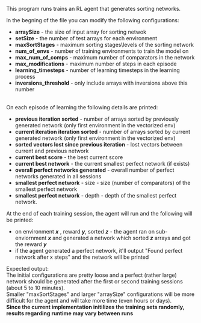 This program runs trains an RL agent that generates sorting networks.

In the begning of the file you can modify the following configurations:
<ul>
<li><b>arraySize</b> - the size of input array for sorting netwok<br /></li>
<li><b>setSize</b> - the number of test arrays for each environment <br /></li>
<li><b>maxSortStages</b> - maximum sorting stages\levels of the sorting network<br /></li>
<li><b>num_of_envs</b> - number of training environments to train the model on<br /></li>
<li><b>max_num_of_comps</b> - maximum number of comparators in the network<br /></li>
<li><b>max_modifications</b> - maximum number of steps in each episode<br /></li>
<li><b>learning_timesteps</b> - number of learning timesteps in the learning process<br /></li>
<li><b>inversions_threshold</b> - only include arrays with inversions above this number<br /></li>
</ul>
<br />
On each episode of learning the following details are printed:
<ul>
  <li><b>previous iteration sorted</b> - number of arrays sorted by previously generated network (only first environment in the vectorized env)<br /></li>
  <li><b>current iteration iteration sorted</b> - number of arrays sorted by current generated network (only first environment in the vectorized env)<br /></li>
  <li><b>sorted vectors lost since previous iteration</b> - lost vectors between current and previous network<br /></li>
  <li><b>current best score</b> - the best current score<br />
	<li><b>current best network</b> - the current smallest perfect network (if exists)<br />
  <li><b>overall perfect networks generated</b> - overall number of perfect networks generated in all sessions <br /></li>
  <li><b>smallest perfect network</b> - size - size (number of comparators) of the smallest perfect network<br /></li>
  <li><b>smallest perfect network</b> - depth - depth of the smallest perfect network.<br /></li>
</ul>
At the end of each training session, the agent will run and the following will be printed:
<ul>
  <li>on environment <b><i>x</i></b> , reward <b><i>y</i></b>, sorted <b><i>z</i></b> - the agent ran on sub-enviornment <b><i>x</i></b> and generated a network which sorted <b><i>z</i></b> arrays and got the reward <b><i>y</i></b> </li>
  <li>if the agent generated a perfect network, it'll output "Found perfect network after x steps" and the network will be printed  <br /></li>
</ul>

Expected output: <br />
The initial configurations are pretty loose and a perfect (rather large) network should be generated after the first or second training sessions (about 5 to 10 minutes). <br />
Smaller "maxSortStages" and larger "arraySize" configurations will be more difficult for the agent and will take more time (even hours or days). <br />
<b> Since the current implementation initilizes the training sets randomly, results regarding runtime may vary between runs </b>
